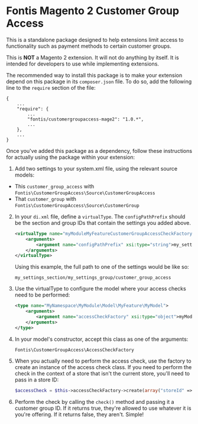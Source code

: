 Fontis Magento 2 Customer Group Access
======================================

This is a standalone package designed to help extensions limit access to
functionality such as payment methods to certain customer groups.

This is **NOT** a Magento 2 extension. It will not do anything by itself. It is
intended for developers to use while implementing extensions.

The recommended way to install this package is to make your extension depend on
this package in its `composer.json` file. To do so, add the following line to
the `require` section of the file:

```
{
    ...
    "require": {
        ...
        "fontis/customergroupaccess-mage2": "1.0.*",
        ...
    },
    ...
}
```

Once you've added this package as a dependency, follow these instructions for
actually using the package within your extension:

1. Add two settings to your system.xml file, using the relevant source models:
  * This `customer_group_access` with `Fontis\CustomerGroupAccess\Source\CustomerGroupAccess`
  * That `customer_group` with `Fontis\CustomerGroupAccess\Source\CustomerGroup`

2. In your `di.xml` file, define a `virtualType`. The `configPathPrefix` should be
   the section and group IDs that contain the settings you added above.

    ```xml
    <virtualType name="myModuleMyFeatureCustomerGroupAccessCheckFactory" type="Fontis\CustomerGroupAccess\AccessCheckFactory">
        <arguments>
            <argument name="configPathPrefix" xsi:type="string">my_settings_section/my_settings_group</argument>
        </arguments>
    </virtualType>
    ```

   Using this example, the full path to one of the settings would be like so:

    ```
    my_settings_section/my_settings_group/customer_group_access
    ```

3. Use the virtualType to configure the model where your access checks need to
   be performed:

    ```xml
    <type name="MyNamespace\MyModule\Model\MyFeature\MyModel">
        <arguments>
            <argument name="accessCheckFactory" xsi:type="object">myModuleMyFeatureCustomerGroupAccessCheckFactory</argument>
        </arguments>
    </type>
    ```

4. In your model's constructor, accept this class as one of the arguments:

    ```
    Fontis\CustomerGroupAccess\AccessCheckFactory
    ```

5. When you actually need to perform the access check, use the factory to
   create an instance of the access check class. If you need to perform the
   check in the context of a store that isn't the current store, you'll need
   to pass in a store ID:

    ```php
    $accessCheck = $this->accessCheckFactory->create(array("storeId" => $this->getStore()));
    ```

6. Perform the check by calling the `check()` method and passing it a customer
   group ID. If it returns true, they're allowed to use whatever it is you're
   offering. If it returns false, they aren't. Simple!
